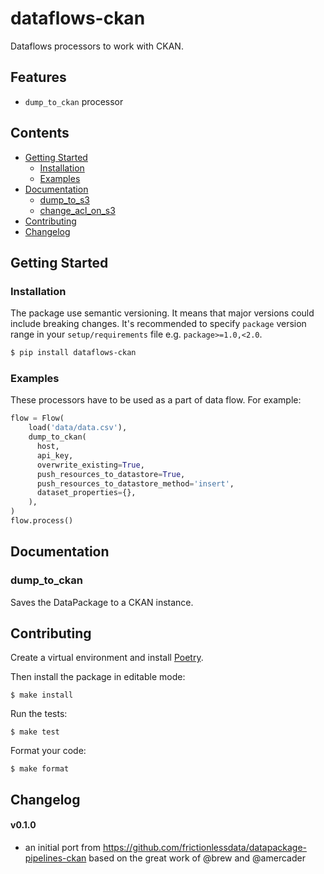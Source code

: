 # dataflows-ckan

Dataflows processors to work with CKAN.

## Features

- `dump_to_ckan` processor

## Contents

<!--TOC-->

  - [Getting Started](#getting-started)
    - [Installation](#installation)
    - [Examples](#examples)
  - [Documentation](#documentation)
    - [dump_to_s3](#dump_to_s3)
    - [change_acl_on_s3](#change_acl_on_s3)
  - [Contributing](#contributing)
  - [Changelog](#changelog)

<!--TOC-->

## Getting Started

### Installation

The package use semantic versioning. It means that major versions  could include breaking changes. It's recommended to specify `package` version range in your `setup/requirements` file e.g. `package>=1.0,<2.0`.

```bash
$ pip install dataflows-ckan
```

### Examples

These processors have to be used as a part of data flow. For example:

```python
flow = Flow(
    load('data/data.csv'),
    dump_to_ckan(
      host,
      api_key,
      overwrite_existing=True,
      push_resources_to_datastore=True,
      push_resources_to_datastore_method='insert',
      dataset_properties={},
    ),
)
flow.process()
```

## Documentation

### dump_to_ckan

Saves the DataPackage to a CKAN instance.

## Contributing

Create a virtual environment and install [Poetry](https://python-poetry.org/).

Then install the package in editable mode:

```
$ make install
```

Run the tests:

```
$ make test
```

Format your code:

```
$ make format
```

## Changelog

#### v0.1.0

- an initial port from https://github.com/frictionlessdata/datapackage-pipelines-ckan based on the great work of @brew and @amercader
